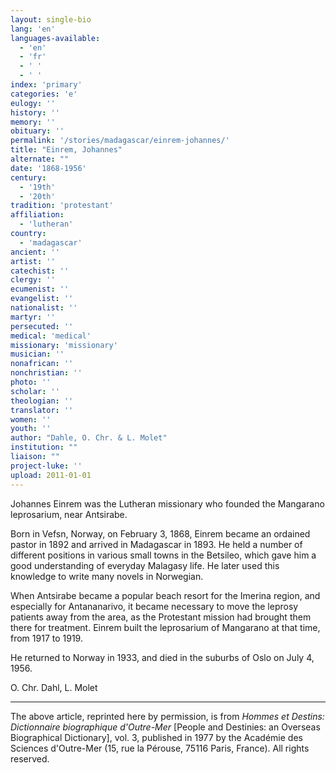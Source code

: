 ```yaml
---
layout: single-bio
lang: 'en'
languages-available:
  - 'en'
  - 'fr'
  - ' '
  - ' '
index: 'primary'
categories: 'e'
eulogy: ''
history: ''
memory: ''
obituary: ''
permalink: '/stories/madagascar/einrem-johannes/'
title: "Einrem, Johannes"
alternate: ""
date: '1868-1956'
century:
  - '19th'
  - '20th'
tradition: 'protestant'
affiliation:
  - 'lutheran'
country:
  - 'madagascar'
ancient: ''
artist: ''
catechist: ''
clergy: ''
ecumenist: ''
evangelist: ''
nationalist: ''
martyr: ''
persecuted: ''
medical: 'medical'
missionary: 'missionary'
musician: ''
nonafrican: ''
nonchristian: ''
photo: ''
scholar: ''
theologian: ''
translator: ''
women: ''
youth: ''
author: "Dahle, O. Chr. & L. Molet"
institution: ""
liaison: ""
project-luke: ''
upload: 2011-01-01
---
```




Johannes Einrem was the Lutheran missionary who founded the Mangarano leprosarium, near Antsirabe.

Born in Vefsn, Norway, on February 3, 1868, Einrem became an ordained pastor in 1892 and arrived in Madagascar in 1893. He held a number of different positions in various small towns in the Betsileo, which gave him a good understanding of everyday Malagasy life. He later used this knowledge to write many novels in Norwegian.

When Antsirabe became a popular beach resort for the Imerina region, and especially for Antananarivo, it became necessary to move the leprosy patients away from the area, as the Protestant mission had brought them there for treatment. Einrem built the leprosarium of Mangarano at that time, from 1917 to 1919.

He returned to Norway in 1933, and died in the suburbs of Oslo on July 4, 1956.

O. Chr. Dahl, L. Molet

---

The above article, reprinted here by permission, is from *Hommes et Destins: Dictionnaire biographique d'Outre-Mer* [People and Destinies: an Overseas Biographical Dictionary], vol. 3, published in 1977 by the Académie des Sciences d'Outre-Mer (15, rue la Pérouse, 75116 Paris, France). All rights reserved.
